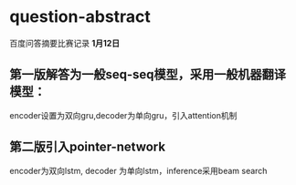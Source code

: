 # question-abstract
百度问答摘要比赛记录 **1月12日**
## 第一版解答为一般seq-seq模型，采用一般机器翻译模型：
encoder设置为双向gru,decoder为单向gru，引入attention机制

## 第二版引入pointer-network
encoder为双向lstm, decoder 为单向lstm，inference采用beam search

